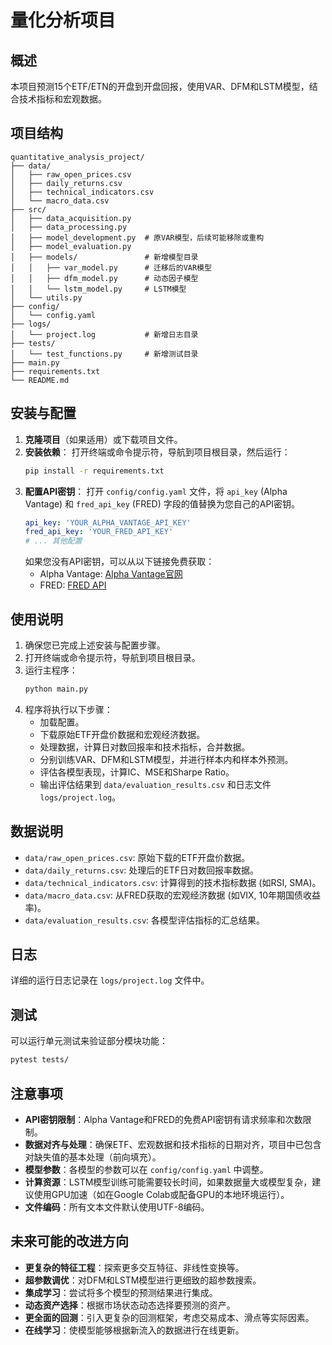 # 量化分析项目

## 概述
本项目预测15个ETF/ETN的开盘到开盘回报，使用VAR、DFM和LSTM模型，结合技术指标和宏观数据。

## 项目结构

```
quantitative_analysis_project/
├── data/
│   ├── raw_open_prices.csv
│   ├── daily_returns.csv
│   ├── technical_indicators.csv
│   └── macro_data.csv
├── src/
│   ├── data_acquisition.py
│   ├── data_processing.py
│   ├── model_development.py  # 原VAR模型，后续可能移除或重构
│   ├── model_evaluation.py
│   ├── models/               # 新增模型目录
│   │   ├── var_model.py      # 迁移后的VAR模型
│   │   ├── dfm_model.py      # 动态因子模型
│   │   └── lstm_model.py     # LSTM模型
│   └── utils.py
├── config/
│   └── config.yaml
├── logs/
│   └── project.log           # 新增日志目录
├── tests/
│   └── test_functions.py     # 新增测试目录
├── main.py
├── requirements.txt
└── README.md
```

## 安装与配置

1.  **克隆项目**（如果适用）或下载项目文件。
2.  **安装依赖**：
    打开终端或命令提示符，导航到项目根目录，然后运行：
    ```bash
    pip install -r requirements.txt
    ```
3.  **配置API密钥**：
    打开 `config/config.yaml` 文件，将 `api_key` (Alpha Vantage) 和 `fred_api_key` (FRED) 字段的值替换为您自己的API密钥。
    ```yaml
    api_key: 'YOUR_ALPHA_VANTAGE_API_KEY'
    fred_api_key: 'YOUR_FRED_API_KEY'
    # ... 其他配置
    ```
    如果您没有API密钥，可以从以下链接免费获取：
    *   Alpha Vantage: [Alpha Vantage官网](https://www.alphavantage.co/support/#api-key)
    *   FRED: [FRED API](https://fred.stlouisfed.org/docs/api/fred/)

## 使用说明

1.  确保您已完成上述安装与配置步骤。
2.  打开终端或命令提示符，导航到项目根目录。
3.  运行主程序：
    ```bash
    python main.py
    ```
4.  程序将执行以下步骤：
    *   加载配置。
    *   下载原始ETF开盘价数据和宏观经济数据。
    *   处理数据，计算日对数回报率和技术指标，合并数据。
    *   分别训练VAR、DFM和LSTM模型，并进行样本内和样本外预测。
    *   评估各模型表现，计算IC、MSE和Sharpe Ratio。
    *   输出评估结果到 `data/evaluation_results.csv` 和日志文件 `logs/project.log`。

## 数据说明

*   `data/raw_open_prices.csv`: 原始下载的ETF开盘价数据。
*   `data/daily_returns.csv`: 处理后的ETF日对数回报率数据。
*   `data/technical_indicators.csv`: 计算得到的技术指标数据 (如RSI, SMA)。
*   `data/macro_data.csv`: 从FRED获取的宏观经济数据 (如VIX, 10年期国债收益率)。
*   `data/evaluation_results.csv`: 各模型评估指标的汇总结果。

## 日志

详细的运行日志记录在 `logs/project.log` 文件中。

## 测试

可以运行单元测试来验证部分模块功能：
```bash
pytest tests/
```

## 注意事项

*   **API密钥限制**：Alpha Vantage和FRED的免费API密钥有请求频率和次数限制。
*   **数据对齐与处理**：确保ETF、宏观数据和技术指标的日期对齐，项目中已包含对缺失值的基本处理（前向填充）。
*   **模型参数**：各模型的参数可以在 `config/config.yaml` 中调整。
*   **计算资源**：LSTM模型训练可能需要较长时间，如果数据量大或模型复杂，建议使用GPU加速（如在Google Colab或配备GPU的本地环境运行）。
*   **文件编码**：所有文本文件默认使用UTF-8编码。

## 未来可能的改进方向

*   **更复杂的特征工程**：探索更多交互特征、非线性变换等。
*   **超参数调优**：对DFM和LSTM模型进行更细致的超参数搜索。
*   **集成学习**：尝试将多个模型的预测结果进行集成。
*   **动态资产选择**：根据市场状态动态选择要预测的资产。
*   **更全面的回测**：引入更复杂的回测框架，考虑交易成本、滑点等实际因素。
*   **在线学习**：使模型能够根据新流入的数据进行在线更新。
